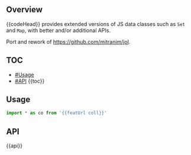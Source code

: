 ## Overview

{{codeHead}} provides extended versions of JS data classes such as `Set` and `Map`, with better and/or additional APIs.

Port and rework of https://github.com/mitranim/jol.

## TOC

* [#Usage](#usage)
* [#API](#api)
{{toc}}

## Usage

```js
import * as co from '{{featUrl coll}}'
```

## API

{{api}}
